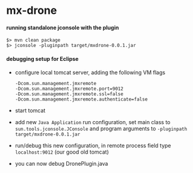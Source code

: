mx-drone
========

#### running standalone jconsole with the plugin

```
$> mvn clean package
$> jconsole -pluginpath target/mxdrone-0.0.1.jar
```

#### debugging setup for Eclipse

* configure local tomcat server, adding the following VM flags

	```
	-Dcom.sun.management.jmxremote
	-Dcom.sun.management.jmxremote.port=9012
	-Dcom.sun.management.jmxremote.ssl=false
	-Dcom.sun.management.jmxremote.authenticate=false
	```
* start tomcat 

* add new `Java Application` run configuration, set main class to `sun.tools.jconsole.JConsole`
and program arguments to `-pluginpath target/mxdrone-0.0.1.jar`

* run/debug this new configuration, in remote process field type `localhost:9012` (our good old tomcat)

* you can now debug DronePlugin.java

